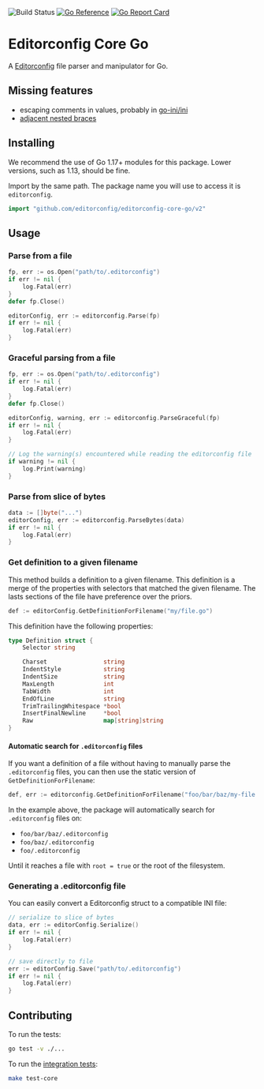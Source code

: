 ![Build Status](https://github.com/editorconfig/editorconfig-core-go/workflows/.github/workflows/main.yml/badge.svg)
[![Go Reference](https://pkg.go.dev/badge/github.com/editorconfig/editorconfig-core-go/v2.svg)](https://pkg.go.dev/github.com/editorconfig/editorconfig-core-go/v2)
[![Go Report Card](https://goreportcard.com/badge/github.com/editorconfig/editorconfig-core-go)](https://goreportcard.com/report/github.com/editorconfig/editorconfig-core-go)

# Editorconfig Core Go

A [Editorconfig][editorconfig] file parser and manipulator for Go.

## Missing features

- escaping comments in values, probably in [go-ini/ini](https://github.com/go-ini/ini)
- [adjacent nested braces](https://github.com/editorconfig/editorconfig-core-test/pull/44)

## Installing

We recommend the use of Go 1.17+ modules for this package. Lower versions, such as 1.13, should be fine.

Import by the same path. The package name you will use to access it is
`editorconfig`.

```go
import "github.com/editorconfig/editorconfig-core-go/v2"
```

## Usage

### Parse from a file

```go
fp, err := os.Open("path/to/.editorconfig")
if err != nil {
	log.Fatal(err)
}
defer fp.Close()

editorConfig, err := editorconfig.Parse(fp)
if err != nil {
	log.Fatal(err)
}
```

### Graceful parsing from a file

```go
fp, err := os.Open("path/to/.editorconfig")
if err != nil {
	log.Fatal(err)
}
defer fp.Close()

editorConfig, warning, err := editorconfig.ParseGraceful(fp)
if err != nil {
	log.Fatal(err)
}

// Log the warning(s) encountered while reading the editorconfig file
if warning != nil {
	log.Print(warning)
}
```

### Parse from slice of bytes

```go
data := []byte("...")
editorConfig, err := editorconfig.ParseBytes(data)
if err != nil {
	log.Fatal(err)
}
```

### Get definition to a given filename

This method builds a definition to a given filename.
This definition is a merge of the properties with selectors that matched the
given filename.
The lasts sections of the file have preference over the priors.

```go
def := editorConfig.GetDefinitionForFilename("my/file.go")
```

This definition have the following properties:

```go
type Definition struct {
	Selector string

	Charset                string
	IndentStyle            string
	IndentSize             string
	MaxLength              int
	TabWidth               int
	EndOfLine              string
	TrimTrailingWhitespace *bool
	InsertFinalNewline     *bool
	Raw                    map[string]string
}
```

#### Automatic search for `.editorconfig` files

If you want a definition of a file without having to manually
parse the `.editorconfig` files, you can then use the static version
of `GetDefinitionForFilename`:

```go
def, err := editorconfig.GetDefinitionForFilename("foo/bar/baz/my-file.go")
```

In the example above, the package will automatically search for
`.editorconfig` files on:

- `foo/bar/baz/.editorconfig`
- `foo/baz/.editorconfig`
- `foo/.editorconfig`

Until it reaches a file with `root = true` or the root of the filesystem.

### Generating a .editorconfig file

You can easily convert a Editorconfig struct to a compatible INI file:

```go
// serialize to slice of bytes
data, err := editorConfig.Serialize()
if err != nil {
	log.Fatal(err)
}

// save directly to file
err := editorConfig.Save("path/to/.editorconfig")
if err != nil {
	log.Fatal(err)
}
```

## Contributing

To run the tests:

```bash
go test -v ./...
```

To run the [integration tests](https://github.com/editorconfig/editorconfig-core-test):

```bash
make test-core
```

[editorconfig]: https://editorconfig.org/

